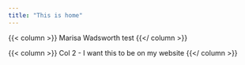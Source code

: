 ```yaml
---
title: "This is home"
---
```


{{< column >}}
Marisa Wadsworth test
{{</ column >}}

{{< column >}}
Col 2 - I want this to be on my website
{{</ column >}}